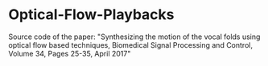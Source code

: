 # Optical-Flow-Playbacks
Source code of the paper: "Synthesizing the motion of the vocal folds using optical flow based techniques, Biomedical Signal Processing and Control, Volume 34, Pages 25-35, April 2017"
